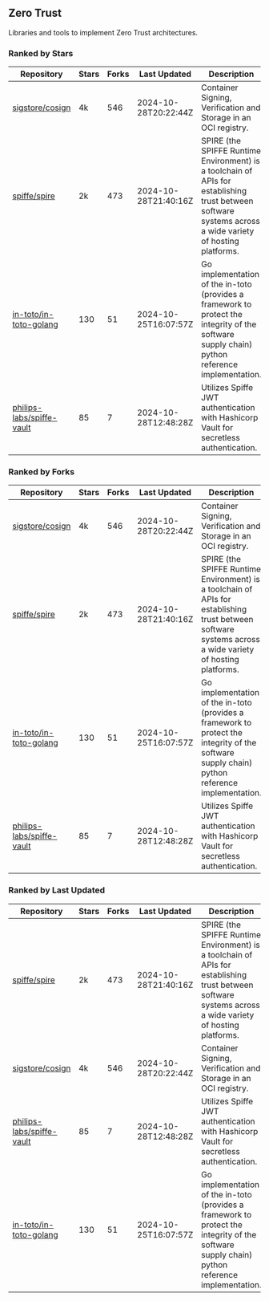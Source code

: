 ## Zero Trust

Libraries and tools to implement Zero Trust architectures.

### Ranked by Stars

| Repository | Stars | Forks | Last Updated | Description | 
|------------|-------|-------|--------------|-------------|
| [sigstore/cosign](https://github.com/sigstore/cosign) | 4k | 546 | 2024-10-28T20:22:44Z |  Container Signing, Verification and Storage in an OCI registry. |
| [spiffe/spire](https://github.com/spiffe/spire) | 2k | 473 | 2024-10-28T21:40:16Z |  SPIRE (the SPIFFE Runtime Environment) is a toolchain of APIs for establishing trust between software systems across a wide variety of hosting platforms. |
| [in-toto/in-toto-golang](https://github.com/in-toto/in-toto-golang) | 130 | 51 | 2024-10-25T16:07:57Z |  Go implementation of the in-toto (provides a framework to protect the integrity of the software supply chain) python reference implementation. |
| [philips-labs/spiffe-vault](https://github.com/philips-labs/spiffe-vault) | 85 | 7 | 2024-10-28T12:48:28Z |  Utilizes Spiffe JWT authentication with Hashicorp Vault for secretless authentication. |

### Ranked by Forks

| Repository | Stars | Forks | Last Updated | Description | 
|------------|-------|-------|--------------|-------------|
| [sigstore/cosign](https://github.com/sigstore/cosign) | 4k | 546 | 2024-10-28T20:22:44Z |  Container Signing, Verification and Storage in an OCI registry. |
| [spiffe/spire](https://github.com/spiffe/spire) | 2k | 473 | 2024-10-28T21:40:16Z |  SPIRE (the SPIFFE Runtime Environment) is a toolchain of APIs for establishing trust between software systems across a wide variety of hosting platforms. |
| [in-toto/in-toto-golang](https://github.com/in-toto/in-toto-golang) | 130 | 51 | 2024-10-25T16:07:57Z |  Go implementation of the in-toto (provides a framework to protect the integrity of the software supply chain) python reference implementation. |
| [philips-labs/spiffe-vault](https://github.com/philips-labs/spiffe-vault) | 85 | 7 | 2024-10-28T12:48:28Z |  Utilizes Spiffe JWT authentication with Hashicorp Vault for secretless authentication. |

### Ranked by Last Updated

| Repository | Stars | Forks | Last Updated | Description | 
|------------|-------|-------|--------------|-------------|
| [spiffe/spire](https://github.com/spiffe/spire) | 2k | 473 | 2024-10-28T21:40:16Z |  SPIRE (the SPIFFE Runtime Environment) is a toolchain of APIs for establishing trust between software systems across a wide variety of hosting platforms. |
| [sigstore/cosign](https://github.com/sigstore/cosign) | 4k | 546 | 2024-10-28T20:22:44Z |  Container Signing, Verification and Storage in an OCI registry. |
| [philips-labs/spiffe-vault](https://github.com/philips-labs/spiffe-vault) | 85 | 7 | 2024-10-28T12:48:28Z |  Utilizes Spiffe JWT authentication with Hashicorp Vault for secretless authentication. |
| [in-toto/in-toto-golang](https://github.com/in-toto/in-toto-golang) | 130 | 51 | 2024-10-25T16:07:57Z |  Go implementation of the in-toto (provides a framework to protect the integrity of the software supply chain) python reference implementation. |

